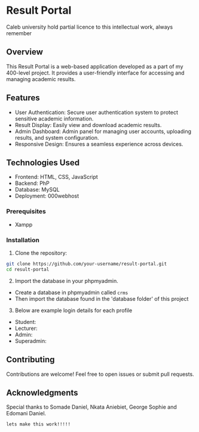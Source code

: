 # Result Portal

Caleb university hold partial licence to this intellectual work, always remember

## Overview

This Result Portal is a web-based application developed as a part of my 400-level project. It provides a user-friendly interface for accessing and managing academic results.

## Features

- User Authentication: Secure user authentication system to protect sensitive academic information.
- Result Display: Easily view and download academic results.
- Admin Dashboard: Admin panel for managing user accounts, uploading results, and system configuration.
- Responsive Design: Ensures a seamless experience across devices.

## Technologies Used

- Frontend: HTML, CSS, JavaScript
- Backend: PhP
- Database: MySQL
- Deployment: 000webhost

### Prerequisites

- Xampp

### Installation

1. Clone the repository:

```bash
git clone https://github.com/your-username/result-portal.git
cd result-portal
```

2. Import the database in your phpmyadmin.

- Create a database in phpmyadmin called `crms`
- Then import the database found in the 'database folder' of this project

3. Below are example login details for each profile

- Student:
- Lecturer:
- Admin:
- Superadmin:

## Contributing

Contributions are welcome! Feel free to open issues or submit pull requests.

## Acknowledgments

Special thanks to Somade Daniel, Nkata Aniebiet, George Sophie and Edomani Daniel.

```bash
lets make this work!!!!!
```
